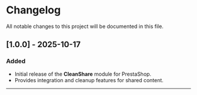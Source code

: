 # Changelog
All notable changes to this project will be documented in this file.

## [1.0.0] - 2025-10-17
### Added
- Initial release of the **CleanShare** module for PrestaShop.
- Provides integration and cleanup features for shared content.

---
